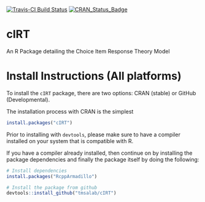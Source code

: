 <!-- README.md is generated from README.Rmd. Please edit that file -->
[![Travis-CI Build Status](https://travis-ci.org/tmsalab/cIRT.svg?branch=master)](https://travis-ci.org/tmsalab/cIRT) [![CRAN\_Status\_Badge](http://www.r-pkg.org/badges/version/cIRT)](http://cran.r-project.org/package=cIRT)

cIRT
====

An R Package detailing the Choice Item Response Theory Model

Install Instructions (All platforms)
====================================

To install the `cIRT` package, there are two options: CRAN (stable) or GitHub (Developmental).

The installation process with CRAN is the simplest

``` r
install.packages("cIRT")
```

Prior to installing with `devtools`, please make sure to have a compiler installed on your system that is compatible with R.

If you have a compiler already installed, then continue on by installing the package dependencies and finally the package itself by doing the following:

``` r
# Install dependencies
install.packages("RcppArmadillo")

# Install the package from github
devtools::install_github("tmsalab/cIRT")
```
